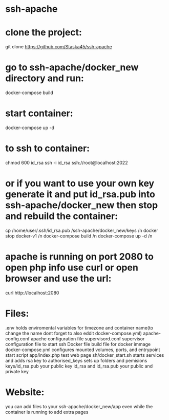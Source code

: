 # ssh-apache
# clone the project:
git clone https://github.com/Staska45/ssh-apache
# go to ssh-apache/docker_new directory and run:
docker-compose build
# start container:
docker-compose up -d
# to ssh to container:
chmod 600 id_rsa
ssh -i id_rsa ssh://root@localhost:2022
# or if you want to use your own key generate it and put id_rsa.pub into ssh-apache/docker_new then stop and rebuild the container:
cp /home/user/.ssh/id_rsa.pub /ssh-apache/docker_new/keys /n
docker stop docker-v1 /n
docker-compose build /n
docker-compose up -d /n
# apache is running on port 2080 to open php info use curl or open browser and use the url:
curl http://localhost:2080
# Files:
.env holds enviromental variables for timezone and container name(to change the name dont forget to also eddit docker-compose.yml)
apache-config.conf apache configuration file
supervisord.conf supervisor configuration file to start ssh
Docker file build file for docker immage
docker-compose.yml configures mounted volumes, ports, and entrypoint start script
app/index.php test web page
sh/docker_start.sh starts services and adds rsa key to authorised_keys sets up folders and pemisions
keys/id_rsa.pub your public key
id_rsa and id_rsa.pub your public and private key
# Website:
you can add files to your ssh-apache/docker_new/app even while the container is running to add extra pages
